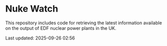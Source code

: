 # Nuke Watch

This repository includes code for retrieving the latest information available on the output of EDF nuclear power plants in the UK.

Last updated: 2025-09-26 02:56